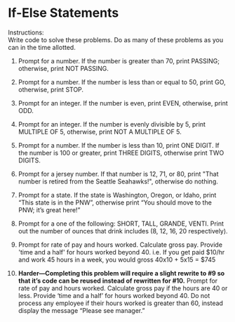 # If-Else Statements
Instructions:  
Write code to solve these problems. Do as many of these problems as you can in the time allotted.

1. Prompt for a number.  If the number is greater than 70, print PASSING; otherwise, print NOT PASSING.

2. Prompt for a number.  If the number is less than or equal to 50, print GO, otherwise, print STOP.

3. Prompt for an integer.  If the number is even, print EVEN, otherwise, print ODD.

4. Prompt for an integer.  If the number is evenly divisible by 5, print MULTIPLE OF 5, otherwise, print NOT A MULTIPLE OF 5.

5. Prompt for a number.  If the number is less than 10, print ONE DIGIT. If the number is 100 or greater, print THREE DIGITS, otherwise print TWO DIGITS.

6. Prompt for a jersey number. If that number is 12, 71, or 80, print "That number is retired from the Seattle Seahawks!", otherwise do nothing.

7. Prompt for a state. If the state is Washington, Oregon, or Idaho, print “This state is in the PNW”, otherwise print “You should move to the PNW; it’s great here!”

8. Prompt for a one of the following: SHORT, TALL, GRANDE, VENTI. Print out the number of ounces that drink includes (8, 12, 16, 20 respectively).

9. Prompt for rate of pay and hours worked.  Calculate gross pay.  Provide 'time and a half' for hours worked beyond 40.  i.e. If you get paid $10/hr and work 45 hours in a week, you would gross 40x10 + 5x15 = $745  

10. **Harder—Completing this problem will require a slight rewrite to #9 so that it’s code can be reused instead of rewritten for #10.**
 Prompt for rate of pay and hours worked.  Calculate gross pay if the hours are 40 or less.  Provide ‘time and a half’ for hours worked beyond 40.  Do not process any employee if their hours worked is greater than 60, instead display the message “Please see manager.”
